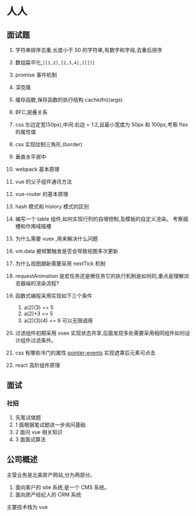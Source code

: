 # 人人

## 面试题

1. 字符串排序去重,长度小于 50 的字符串,有数字和字母,去重后排序
2. 数组扁平化,`[[1,2],[2,3,4],[[]]]`
3. promise 事件机制
4. 深克隆
5. 缓存函数,保存函数的执行结构 cache(fn)(args)
6. BFC,层叠关系
7. css 左边定宽(50px),中间:右边 = 1:2,且最小宽度为 50px 和 100px,考察 flex 的属性值
8. css 实现绘制三角形,(border)
9. 垂直水平居中
10. webpack 基本原理
11. vue 的父子组件通讯方法
12. vue-router 的基本原理
13. hash 模式和 history 模式的区别

14. 编写一个 table 组件,如何实现行列的自增控制,及模板的自定义渲染。
    考察插槽和作用域插槽
15. 为什么需要 vuex ,用来解决什么问题
16. vm.data 被频繁触发是否会导致视图多次更新
17. 为什么视图跟新需要采用 nextTick 机制
18. requestAnimation 是宏任务还是微任务它的执行机制是如何的,重点是理解浏览器端的渲染流程?
19. 函数式编程采用实现如下三个条件
    1. a(2)(3) == 5
    2. a(2)+3 == 5
    3. a(2)(3)(4) == 9 可以无限调用
20. 过滤组件初期采用 vuex 实现状态共享,后面发现多处需要采用相同组件如何设计组件过滤条件。
21. css 有哪些冷门的属性 [pointer-events](https://developer.mozilla.org/zh-CN/docs/Web/CSS/pointer-events) 实现遮罩后元素可点击
22. react 高阶组件原理

## 面试

### 社招

1. 先笔试做题
2. 1 面根据笔试题进一步询问基础
3. 2 面问 vue 相关知识
4. 3 面面试算法

## 公司概述

主营业务是北美房产网站,分为两部分。

1. 面向客户的 site 系统,是一个 CMS 系统。
2. 面向房产经纪人的 CRM 系统

主要技术栈为 vue
